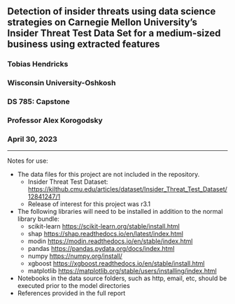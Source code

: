 ## Detection of insider threats using data science strategies on Carnegie Mellon University’s Insider Threat Test Data Set for a medium-sized business using extracted features
### Tobias Hendricks 
### Wisconsin University-Oshkosh 
### DS 785: Capstone 
### Professor Alex Korogodsky 
### April 30, 2023 
---
  
Notes for use:
* The data files for this project are not included in the repository.
  * Insider Threat Test Dataset: https://kilthub.cmu.edu/articles/dataset/Insider_Threat_Test_Dataset/12841247/1
  * Release of interest for this project was r3.1
* The following libraries will need to be installed in addition to the normal library bundle:
  * scikit-learn https://scikit-learn.org/stable/install.html
  * shap https://shap.readthedocs.io/en/latest/index.html
  * modin https://modin.readthedocs.io/en/stable/index.html
  * pandas https://pandas.pydata.org/docs/index.html
  * numpy https://numpy.org/install/
  * xgboost https://xgboost.readthedocs.io/en/stable/install.html
  * matplotlib https://matplotlib.org/stable/users/installing/index.html
* Notebooks in the data source folders, such as http, email, etc, should be executed prior to the model directories
* References provided in the full report
